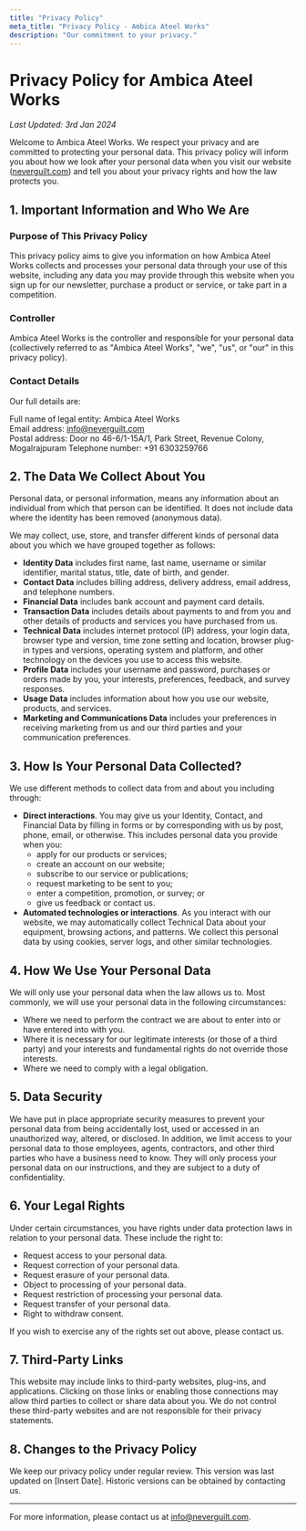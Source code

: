 ```yaml
---
title: "Privacy Policy"
meta_title: "Privacy Policy - Ambica Ateel Works"
description: "Our commitment to your privacy."
---
```


# Privacy Policy for Ambica Ateel Works

_Last Updated: 3rd Jan 2024_

Welcome to Ambica Ateel Works. We respect your privacy and are committed to protecting your personal data. This privacy policy will inform you about how we look after your personal data when you visit our website ([neverguilt.com](https://neverguilt.com)) and tell you about your privacy rights and how the law protects you.

## 1. Important Information and Who We Are

### Purpose of This Privacy Policy

This privacy policy aims to give you information on how Ambica Ateel Works collects and processes your personal data through your use of this website, including any data you may provide through this website when you sign up for our newsletter, purchase a product or service, or take part in a competition.

### Controller

Ambica Ateel Works is the controller and responsible for your personal data (collectively referred to as "Ambica Ateel Works", "we", "us", or "our" in this privacy policy).

### Contact Details

Our full details are:

Full name of legal entity: Ambica Ateel Works  
Email address: [info@neverguilt.com](mailto:info@neverguilt.com)  
Postal address: Door no 46-6/1-15A/1, Park Street, Revenue Colony, Mogalrajpuram
Telephone number: +91 6303259766

## 2. The Data We Collect About You

Personal data, or personal information, means any information about an individual from which that person can be identified. It does not include data where the identity has been removed (anonymous data).

We may collect, use, store, and transfer different kinds of personal data about you which we have grouped together as follows:

- **Identity Data** includes first name, last name, username or similar identifier, marital status, title, date of birth, and gender.
- **Contact Data** includes billing address, delivery address, email address, and telephone numbers.
- **Financial Data** includes bank account and payment card details.
- **Transaction Data** includes details about payments to and from you and other details of products and services you have purchased from us.
- **Technical Data** includes internet protocol (IP) address, your login data, browser type and version, time zone setting and location, browser plug-in types and versions, operating system and platform, and other technology on the devices you use to access this website.
- **Profile Data** includes your username and password, purchases or orders made by you, your interests, preferences, feedback, and survey responses.
- **Usage Data** includes information about how you use our website, products, and services.
- **Marketing and Communications Data** includes your preferences in receiving marketing from us and our third parties and your communication preferences.

## 3. How Is Your Personal Data Collected?

We use different methods to collect data from and about you including through:

- **Direct interactions**. You may give us your Identity, Contact, and Financial Data by filling in forms or by corresponding with us by post, phone, email, or otherwise. This includes personal data you provide when you:
  - apply for our products or services;
  - create an account on our website;
  - subscribe to our service or publications;
  - request marketing to be sent to you;
  - enter a competition, promotion, or survey; or
  - give us feedback or contact us.
- **Automated technologies or interactions**. As you interact with our website, we may automatically collect Technical Data about your equipment, browsing actions, and patterns. We collect this personal data by using cookies, server logs, and other similar technologies.

## 4. How We Use Your Personal Data

We will only use your personal data when the law allows us to. Most commonly, we will use your personal data in the following circumstances:

- Where we need to perform the contract we are about to enter into or have entered into with you.
- Where it is necessary for our legitimate interests (or those of a third party) and your interests and fundamental rights do not override those interests.
- Where we need to comply with a legal obligation.

## 5. Data Security

We have put in place appropriate security measures to prevent your personal data from being accidentally lost, used or accessed in an unauthorized way, altered, or disclosed. In addition, we limit access to your personal data to those employees, agents, contractors, and other third parties who have a business need to know. They will only process your personal data on our instructions, and they are subject to a duty of confidentiality.

## 6. Your Legal Rights

Under certain circumstances, you have rights under data protection laws in relation to your personal data. These include the right to:

- Request access to your personal data.
- Request correction of your personal data.
- Request erasure of your personal data.
- Object to processing of your personal data.
- Request restriction of processing your personal data.
- Request transfer of your personal data.
- Right to withdraw consent.

If you wish to exercise any of the rights set out above, please contact us.

## 7. Third-Party Links

This website may include links to third-party websites, plug-ins, and applications. Clicking on those links or enabling those connections may allow third parties to collect or share data about you. We do not control these third-party websites and are not responsible for their privacy statements.

## 8. Changes to the Privacy Policy

We keep our privacy policy under regular review. This version was last updated on [Insert Date]. Historic versions can be obtained by contacting us.

---

For more information, please contact us at [info@neverguilt.com](mailto:info@neverguilt.com).
